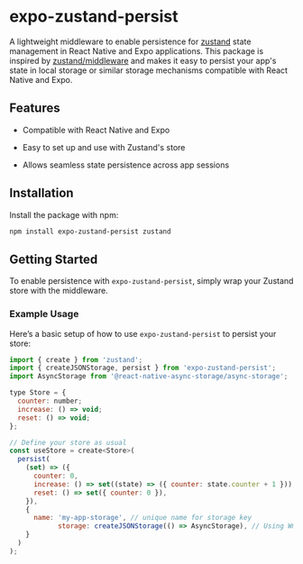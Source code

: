 

# expo-zustand-persist 
A lightweight middleware to enable persistence for [zustand](https://github.com/pmndrs/zustand)  state management in React Native and Expo applications. This package is inspired by [zustand/middleware](https://github.com/pmndrs/zustand)  and makes it easy to persist your app's state in local storage or similar storage mechanisms compatible with React Native and Expo.
## Features 

- Compatible with React Native and Expo

- Easy to set up and use with Zustand's store

- Allows seamless state persistence across app sessions

## Installation 

Install the package with npm:

```bash
npm install expo-zustand-persist zustand
```
 

## Getting Started 
To enable persistence with `expo-zustand-persist`, simply wrap your Zustand store with the middleware.
### Example Usage 
Here’s a basic setup of how to use `expo-zustand-persist` to persist your store:

```javascript
import { create } from 'zustand';
import { createJSONStorage, persist } from 'expo-zustand-persist';
import AsyncStorage from '@react-native-async-storage/async-storage';

type Store = {
  counter: number;
  increase: () => void;
  reset: () => void;
};

// Define your store as usual
const useStore = create<Store>(
  persist(
    (set) => ({
      counter: 0,
      increase: () => set((state) => ({ counter: state.counter + 1 })),
      reset: () => set({ counter: 0 }),
    }),
    {
      name: 'my-app-storage', // unique name for storage key
            storage: createJSONStorage(() => AsyncStorage), // Using WmaStorage as the storage engine
    }
  )
);
```
